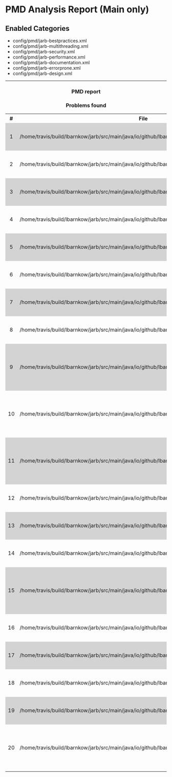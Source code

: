 # PMD Analysis Report (Main only)

## Enabled Categories

* config/pmd/jarb-bestpractices.xml
* config/pmd/jarb-multithreading.xml
* config/pmd/jarb-security.xml
* config/pmd/jarb-performance.xml
* config/pmd/jarb-documentation.xml
* config/pmd/jarb-errorprone.xml
* config/pmd/jarb-design.xml

---


<center><h3>PMD report</h3></center><center><h3>Problems found</h3></center><table align="center" cellspacing="0" cellpadding="3"><tr>
<th>#</th><th>File</th><th>Line</th><th>Problem</th></tr>
<tr bgcolor="lightgrey"> 
<td align="center">1</td>
<td width="*%">/home/travis/build/lbarnkow/jarb/src/main/java/io/github/lbarnkow/jarb/rocketchat/RealtimeClient.java</td>
<td align="center" width="5%">50</td>
<td width="*"><a href="https://pmd.github.io/pmd-6.12.0/pmd_rules_java_documentation.html#commentrequired">Header comments are required</a></td>
</tr>
<tr> 
<td align="center">2</td>
<td width="*%">/home/travis/build/lbarnkow/jarb/src/main/java/io/github/lbarnkow/jarb/rocketchat/RealtimeClient.java</td>
<td align="center" width="5%">52</td>
<td width="*"><a href="https://pmd.github.io/pmd-6.12.0/pmd_rules_java_documentation.html#commentrequired">Field comments are required</a></td>
</tr>
<tr bgcolor="lightgrey"> 
<td align="center">3</td>
<td width="*%">/home/travis/build/lbarnkow/jarb/src/main/java/io/github/lbarnkow/jarb/rocketchat/RealtimeClient.java</td>
<td align="center" width="5%">53</td>
<td width="*"><a href="https://pmd.github.io/pmd-6.12.0/pmd_rules_java_documentation.html#commentrequired">Field comments are required</a></td>
</tr>
<tr> 
<td align="center">4</td>
<td width="*%">/home/travis/build/lbarnkow/jarb/src/main/java/io/github/lbarnkow/jarb/rocketchat/RealtimeClient.java</td>
<td align="center" width="5%">54</td>
<td width="*"><a href="https://pmd.github.io/pmd-6.12.0/pmd_rules_java_documentation.html#commentrequired">Field comments are required</a></td>
</tr>
<tr bgcolor="lightgrey"> 
<td align="center">5</td>
<td width="*%">/home/travis/build/lbarnkow/jarb/src/main/java/io/github/lbarnkow/jarb/rocketchat/RealtimeClient.java</td>
<td align="center" width="5%">56</td>
<td width="*"><a href="https://pmd.github.io/pmd-6.12.0/pmd_rules_java_documentation.html#commentrequired">Field comments are required</a></td>
</tr>
<tr> 
<td align="center">6</td>
<td width="*%">/home/travis/build/lbarnkow/jarb/src/main/java/io/github/lbarnkow/jarb/rocketchat/RealtimeClient.java</td>
<td align="center" width="5%">58</td>
<td width="*"><a href="https://pmd.github.io/pmd-6.12.0/pmd_rules_java_documentation.html#commentrequired">Field comments are required</a></td>
</tr>
<tr bgcolor="lightgrey"> 
<td align="center">7</td>
<td width="*%">/home/travis/build/lbarnkow/jarb/src/main/java/io/github/lbarnkow/jarb/rocketchat/RealtimeClient.java</td>
<td align="center" width="5%">60</td>
<td width="*"><a href="https://pmd.github.io/pmd-6.12.0/pmd_rules_java_documentation.html#commentrequired">Field comments are required</a></td>
</tr>
<tr> 
<td align="center">8</td>
<td width="*%">/home/travis/build/lbarnkow/jarb/src/main/java/io/github/lbarnkow/jarb/rocketchat/RealtimeClient.java</td>
<td align="center" width="5%">62</td>
<td width="*"><a href="https://pmd.github.io/pmd-6.12.0/pmd_rules_java_documentation.html#commentrequired">Field comments are required</a></td>
</tr>
<tr bgcolor="lightgrey"> 
<td align="center">9</td>
<td width="*%">/home/travis/build/lbarnkow/jarb/src/main/java/io/github/lbarnkow/jarb/rocketchat/RealtimeClient.java</td>
<td align="center" width="5%">88</td>
<td width="*"><a href="https://pmd.github.io/pmd-6.12.0/pmd_rules_java_documentation.html#commentrequired">Public method and constructor comments are required</a></td>
</tr>
<tr> 
<td align="center">10</td>
<td width="*%">/home/travis/build/lbarnkow/jarb/src/main/java/io/github/lbarnkow/jarb/rocketchat/RealtimeClient.java</td>
<td align="center" width="5%">92</td>
<td width="*"><a href="https://pmd.github.io/pmd-6.12.0/pmd_rules_java_documentation.html#commentrequired">Public method and constructor comments are required</a></td>
</tr>
<tr bgcolor="lightgrey"> 
<td align="center">11</td>
<td width="*%">/home/travis/build/lbarnkow/jarb/src/main/java/io/github/lbarnkow/jarb/rocketchat/RealtimeClient.java</td>
<td align="center" width="5%">139</td>
<td width="*"><a href="https://pmd.github.io/pmd-6.12.0/pmd_rules_java_documentation.html#commentrequired">Public method and constructor comments are required</a></td>
</tr>
<tr> 
<td align="center">12</td>
<td width="*%">/home/travis/build/lbarnkow/jarb/src/main/java/io/github/lbarnkow/jarb/rocketchat/RestClient.java</td>
<td align="center" width="5%">50</td>
<td width="*"><a href="https://pmd.github.io/pmd-6.12.0/pmd_rules_java_documentation.html#commentrequired">Header comments are required</a></td>
</tr>
<tr bgcolor="lightgrey"> 
<td align="center">13</td>
<td width="*%">/home/travis/build/lbarnkow/jarb/src/main/java/io/github/lbarnkow/jarb/rocketchat/RestClient.java</td>
<td align="center" width="5%">51</td>
<td width="*"><a href="https://pmd.github.io/pmd-6.12.0/pmd_rules_java_documentation.html#commentrequired">Field comments are required</a></td>
</tr>
<tr> 
<td align="center">14</td>
<td width="*%">/home/travis/build/lbarnkow/jarb/src/main/java/io/github/lbarnkow/jarb/rocketchat/RestClient.java</td>
<td align="center" width="5%">52</td>
<td width="*"><a href="https://pmd.github.io/pmd-6.12.0/pmd_rules_java_documentation.html#commentrequired">Field comments are required</a></td>
</tr>
<tr bgcolor="lightgrey"> 
<td align="center">15</td>
<td width="*%">/home/travis/build/lbarnkow/jarb/src/main/java/io/github/lbarnkow/jarb/rocketchat/RestClient.java</td>
<td align="center" width="5%">60</td>
<td width="*"><a href="https://pmd.github.io/pmd-6.12.0/pmd_rules_java_documentation.html#commentrequired">Public method and constructor comments are required</a></td>
</tr>
<tr> 
<td align="center">16</td>
<td width="*%">/home/travis/build/lbarnkow/jarb/src/main/java/io/github/lbarnkow/jarb/rocketchat/RestClient.java</td>
<td align="center" width="5%">160</td>
<td width="*"><a href="https://pmd.github.io/pmd-6.12.0/pmd_rules_java_documentation.html#commentsize">Comment is too large: Too many lines</a></td>
</tr>
<tr bgcolor="lightgrey"> 
<td align="center">17</td>
<td width="*%">/home/travis/build/lbarnkow/jarb/src/main/java/io/github/lbarnkow/jarb/rocketchat/RestClient.java</td>
<td align="center" width="5%">262</td>
<td width="*"><a href="https://pmd.github.io/pmd-6.12.0/pmd_rules_java_documentation.html#commentrequired">Header comments are required</a></td>
</tr>
<tr> 
<td align="center">18</td>
<td width="*%">/home/travis/build/lbarnkow/jarb/src/main/java/io/github/lbarnkow/jarb/rocketchat/RestClient.java</td>
<td align="center" width="5%">263</td>
<td width="*"><a href="https://pmd.github.io/pmd-6.12.0/pmd_rules_java_documentation.html#commentrequired">Field comments are required</a></td>
</tr>
<tr bgcolor="lightgrey"> 
<td align="center">19</td>
<td width="*%">/home/travis/build/lbarnkow/jarb/src/main/java/io/github/lbarnkow/jarb/rocketchat/RestClient.java</td>
<td align="center" width="5%">264</td>
<td width="*"><a href="https://pmd.github.io/pmd-6.12.0/pmd_rules_java_documentation.html#commentrequired">Field comments are required</a></td>
</tr>
<tr> 
<td align="center">20</td>
<td width="*%">/home/travis/build/lbarnkow/jarb/src/main/java/io/github/lbarnkow/jarb/rocketchat/RestClient.java</td>
<td align="center" width="5%">266</td>
<td width="*"><a href="https://pmd.github.io/pmd-6.12.0/pmd_rules_java_documentation.html#commentrequired">Public method and constructor comments are required</a></td>
</tr>
</table>
